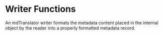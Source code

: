 # Writer Functions

An mdTranslator writer formats the metadata content placed in the internal object by the reader into a properly formatted metadata record.

